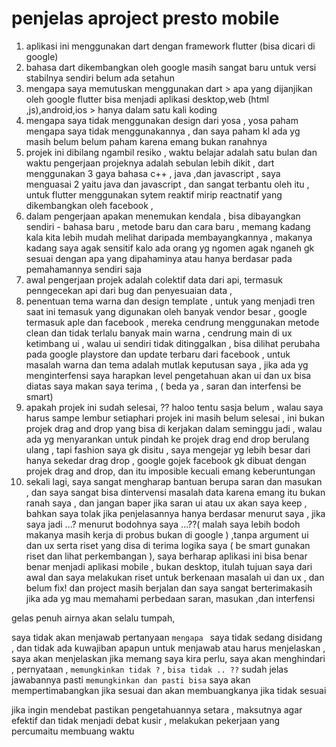 # penjelas aproject presto mobile

1. aplikasi ini menggunakan dart dengan framework flutter (bisa dicari di google)
2. bahasa dart dikembangkan oleh google masih sangat baru untuk versi stabilnya sendiri belum ada setahun
3. mengapa saya memutuskan menggunakan dart > apa yang dijanjikan oleh google flutter bisa menjadi aplikasi desktop,web (html ,js),android,ios > hanya dalam satu kali koding
4. mengapa saya tidak menggunakan design dari yosa , yosa paham mengapa saya tidak menggunakannya , dan saya paham kl ada yg masih belum belum paham karena emang bukan ranahnya
5. projek ini dibilang ngambil resiko , waktu belajar adalah satu bulan dan waktu pengerjaan projeknya adalah sebulan lebih dikit , dart menggunakan 3 gaya bahasa c++ , java ,dan javascript , saya menguasai 2 yaitu java dan javascript , dan sangat terbantu oleh itu , untuk flutter menggunakan sytem reaktif mirip reactnatif yang dikembangkan oleh facebook ,
6. dalam pengerjaan apakan menemukan kendala , bisa dibayangkan sendiri - bahasa baru , metode baru dan cara baru , memang kadang kala kita lebih mudah melihat daripada membayangkannya , makanya kadang saya agak sensitif kalo ada orang yg ngomen agak nganeh gk sesuai dengan apa yang dipahaminya atau hanya berdasar pada pemahamannya sendiri saja
7. awal pengerjaan projek adalah colektif data dari api, termasuk penngecekan api dari bug dan penyesuaian data ,
8. penentuan tema warna dan design template , untuk yang menjadi tren saat ini temasuk yang digunakan oleh banyak vendor besar , google termasuk aple dan facebook , mereka cendrung menggunakan metode clean dan tidak terlalu banyak main warna , cendrung main di ux ketimbang ui , walau ui sendiri tidak ditinggalkan , bisa dilihat perubaha pada google playstore dan update terbaru dari facebook , untuk masalah warna dan tema adalah mutlak keputusan saya , jika ada yg menginterfensi saya harapkan level pengetahuan akan ui dan ux bisa diatas saya makan saya terima , ( beda ya , saran dan interfensi be smart)
9. apakah projek ini sudah selesai, ?? haloo  tentu sasja belum , walau saya harus sampe lembur setiaphari projek ini masih belum selesai , ini bukan projek drag and drop yang bisa di kerjakan dalam seminggu jadi , walau ada yg menyarankan untuk pindah ke projek drag end drop berulang ulang , tapi fashion saya gk disitu , saya mengejar yg lebih besar dari hanya sekedar drag drop , 
google gojek facebook gk dibuat dengan projek drag and drop, dan itu imposible kecuali emang keberuntungan 
10. sekali lagi, saya sangat mengharap bantuan berupa saran dan masukan , dan saya sangat bisa dintervensi masalah data karena emang itu bukan ranah saya , dan jangan baper jika saran ui atau ux akan saya keep , bahkan saya tolak jika penjelasannya hanya berdasar menurut saya , jika saya jadi ...? menurut bodohnya saya ...??( malah saya lebih bodoh makanya masih kerja di probus bukan di google ) ,tanpa argument ui dan ux serta riset yang disa di terima logika saya ( be smart gunakan riset dan lihat perkembangan ), saya berharap aplikasi ini bisa benar benar menjadi aplikasi mobile , bukan desktop, itulah tujuan saya dari awal dan saya melakukan riset untuk berkenaan masalah ui dan ux , dan belum fix! dan project masih berjalan dan saya sangat berterimakasih jika ada yg mau memahami perbedaan saran, masukan ,dan interfensi

gelas penuh airnya akan selalu tumpah, 


saya tidak akan menjawab pertanyaan `mengapa ` saya tidak sedang disidang , dan tidak ada kuwajiban apapun untuk menjawab atau harus menjelaskan , saya akan menjelaskan jika memang saya kira perlu,
saya akan menghindari , pernyataan , `memungkinkan tidak ?` , `bisa tidak .. ??` sudah jelas jawabannya pasti ` memungkinkan dan pasti bisa ` saya akan mempertimabangkan jika sesuai dan akan membuangkanya jika tidak sesuai

jika ingin mendebat pastikan pengetahuannya setara , maksutnya agar efektif dan tidak menjadi debat kusir , melakukan pekerjaan yang percumaitu membuang waktu

